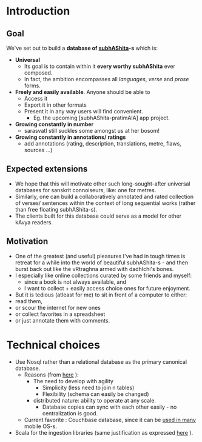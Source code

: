 # Introduction
## Goal
We've set out to build a **database of [subhAShita​](https://en.wikipedia.org/wiki/Subhashita) -s** which is:
* **Universal**
    * Its goal is to contain within it **every worthy subhAShita** ever composed.
    * In fact, the ambition encompasses all *languages*, *verse* and *prose* forms.
* **Freely and easily available**. Anyone should be able to
    * Access it
    * Export it in other formats
    * Present it in any way users will find convenient.
      * Eg. the upcoming [subhAShita-pratimAlA] app project.
* **Growing constantly in number**
    * sarasvatI still suckles some amongst us at her bosom!
* **Growing constantly in annotations/ ratings**
    * add annotations (rating, description, translations, metre, flaws, sources ...)


## Expected extensions
* We hope that this will motivate other such long-sought-after universal databases for sanskrit connoiseurs, like: one for metres.
* Similarly, one can build a collaboratively annotated and rated collection of verses/ sentences within the context of long sequential works (rather than free floating subhAShita-s).
* The clients built for this database could serve as a model for other kAvya readers.

## Motivation
* One of the greatest (and useful) pleasures I've had in tough times is retreat for a while into the world of beautiful subhAShita-s - and then burst back out like the vRtraghna armed with dadhIchi's bones.
* I especially like online collections curated by some friends and myself:
  * since a book is not always available, and
  * I want to collect + easily access choice ones for future enjoyment.
* But it is tedious (atleast for me) to sit in front of a computer to either:
 * read them,
 * or scour the internet for new ones
 * or collect favorites in a spreadsheet
 * or just annotate them with comments.

# Technical choices
* Use Nosql rather than a relational database as the primary canonical database.
  * Reasons (from [here](https://www.couchbase.com/nosql-resources/why-nosql) ):
    * The need to develop with agility
      * Simplicity (less need to join n tables)
      * Flexibility (schema can easily be changed)
    * distributed nature: ability to operate at any scale.
      * Database copies can sync with each other easily - no centralization is good.
  * Current favorite : Couchbase database, since it can be [used in many](https://developer.couchbase.com/documentation/mobile/1.4/training/develop/using-the-database/index.html) mobile OS-s.
* Scala for the ingestion libraries (same justification as expressed [here](https://github.com/sanskrit-coders/sanskritnlpjava/blob/master/README.md#scala) ).

